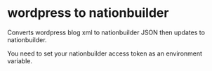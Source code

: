 wordpress to nationbuilder
==========================

Converts wordpress blog xml to nationbuilder JSON then updates to nationbuilder.

You need to set your nationbuilder access token as an environment variable.
